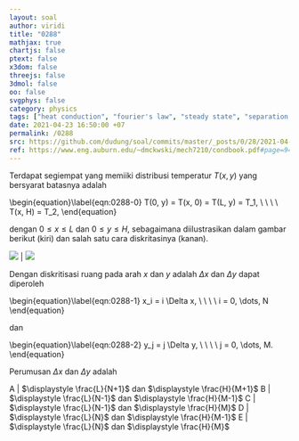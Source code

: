 ```yaml
---
layout: soal
author: viridi
title: "0288"
mathjax: true
chartjs: false
ptext: false
x3dom: false
threejs: false
3dmol: false
oo: false
svgphys: false
category: physics
tags: ["heat conduction", "fourier's law", "steady state", "separation of variable", "numerical solution", "grid", "2-d", "fi3201", "2020-2"]
date: 2021-04-23 16:50:00 +07
permalink: /0288
src: https://github.com/dudung/soal/commits/master/_posts/0/28/2021-04-23-fourier-law-hc-fd-2d-8.md
ref: https://www.eng.auburn.edu/~dmckwski/mech7210/condbook.pdf#page=94
---
```

Terdapat segiempat yang memiiki distribusi temperatur $T(x, y)$ yang bersyarat batasnya adalah

\begin{equation}\label{eqn:0288-0}
T(0, y) = T(x, 0) = T(L, y) = T_1, \ \ \ \ T(x, H) = T_2,
\end{equation}

dengan $0 \le x \le L$ dan $0 \le y \le H$, sebagaimana diilustrasikan dalam gambar berikut (kiri) dan salah satu cara diskritasinya (kanan).

![]({{site.baseurl}}/assets/img/0/28/0282.png) | ![]({{site.baseurl}}/assets/img/0/28/0288.png)

Dengan diskritisasi ruang pada arah $x$ dan $y$ adalah $\Delta x$ dan $\Delta y$ dapat diperoleh

\begin{equation}\label{eqn:0288-1}
x_i = i \Delta x, \ \ \ \ i = 0, \dots, N
\end{equation}

dan

\begin{equation}\label{eqn:0288-2}
y_j = j \Delta y, \ \ \ \ j = 0, \dots, M.
\end{equation}

Perumusan $\Delta x$ dan $\Delta y$ adalah

A | $\displaystyle \frac{L}{N+1}$ dan $\displaystyle \frac{H}{M+1}$
B | $\displaystyle \frac{L}{N-1}$ dan $\displaystyle \frac{H}{M-1}$
C | $\displaystyle \frac{L}{N-1}$ dan $\displaystyle \frac{H}{M}$
D | $\displaystyle \frac{L}{N}$ dan $\displaystyle \frac{H}{M-1}$
E | $\displaystyle \frac{L}{N}$ dan $\displaystyle \frac{H}{M}$
